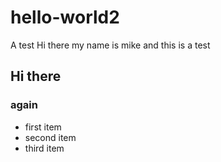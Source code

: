 # hello-world2
A test
Hi there my name is mike and this is a test
## Hi there
### again

* first item
* second item
* third item
